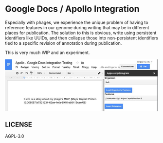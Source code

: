 # Google Docs / Apollo Integration

Especially with phages, we experience the unique problem of having to reference
features in our genome during writing that may be in different places for
publication. The solution to this is obvious, write using persistent
identifiers like UUIDs, and then collapse those into non-persistent identifiers
tied to a specific revision of annotation during publication.

This is very much WIP and an experiment.


![](./media/screenshot.png)

## LICENSE

AGPL-3.0
